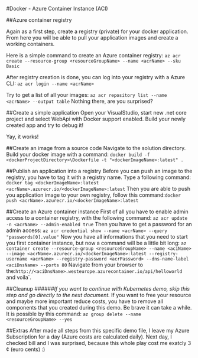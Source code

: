 #Docker - Azure Container Instance (ACI)

##Azure container registry

Again as a first step, create a registry (private) for your docker application. From here you will be able to pull your application images and create a working containers.

Here is a simple command to create an Azure container registry:
`az acr create --resource-group <resourceGroupName> --name <acrName> --sku Basic`

After registry creation is done, you can log into your registry with a Azure CLI:
`az acr login --name <acrName>`

Try to get a list of all your images:
`az acr repository list --name <acrName> --output table`
Nothing there, are you surprised?

##Create a simple application
Open your VisualStudio, start new .net core project and select WebApi with Docker support enabled. Build your newly created app and try to debug it!

Yay, it works!

##Create an image from a source code
Navigate to the solution directory. Build your docker image with a command:
`docker build -f <dockerProjectDirectory>\Dockerfile -t "<dockerImageName>:latest" .`

##Publish an application into a registry
Before you can push an image to the registry, you have to tag it with a registry name. Type a following command:
`docker tag <dockerImageName>:latest <acrName>.azurecr.io/<dockerImageName>:latest`
Then you are able to push you application image to your own registry, follow this command:`docker push <acrName>.azurecr.io/<dockerImageName>:latest`

##Create an Azure container instance
First of all you have to enable admin access to a container registry, with the following command:
`az acr update -n <acrName> --admin-enabled true`
Then you have to get a password for an admin access:
`az acr credential show --name <acrName> --query "passwords[0].value"`
Now you have all informations that you need to start you first container instance, but now a command will be a little bit long:
`az container create --resource-group <resourceGroupName> --name <aciName> --image <acrName>.azurecr.io/<dockerImageName>:latest --registry-username <acrName> --registry-password <acrPassword> --dns-name-label <aciDnsName> --ports 80`
Navigate from your browser to the:`http://<aciDnsName>.westeurope.azurecontainer.io/api/helloworld` and voila`.

##Cleanup
######*If you want to continue with Kubernetes demo, skip this step and go directly to the next document.*
If you want to free your resource and maybe more important reduce costs, you have to remove all components that you created during this demo. Be brave it can take a while. It is possible by this command:
`az group delete --name <resourceGroupName> --yes`

##Extras
After made all steps from this specific demo file, I leave my Azure Subscription for a day (Azure costs are calculated daily). Next day, I checked bill and I was surprised, because this whole play cost me exatcly 3 ¢ (euro cents) :)